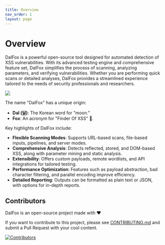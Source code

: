 ```yaml
---
title: Overview
nav_order: 1
layout: page
---
```


# Overview

DalFox is a powerful open-source tool designed for automated detection of XSS vulnerabilities. With its advanced testing engine and comprehensive feature set, DalFox simplifies the process of scanning, analyzing parameters, and verifying vulnerabilities. Whether you are performing quick scans or detailed analyses, DalFox provides a streamlined experience tailored to the needs of security professionals and researchers.

![](/images/screen.png)

The name "DalFox" has a unique origin:
- **Dal ([달](https://en.wiktionary.org/wiki/달))**: The Korean word for "moon."
- **Fox**: An acronym for "Finder Of XSS" 🦊.

Key highlights of DalFox include:
- **Flexible Scanning Modes**: Supports URL-based scans, file-based inputs, pipelines, and server modes.
- **Comprehensive Analysis**: Detects reflected, stored, and DOM-based XSS, along with parameter mining and static analysis.
- **Extensibility**: Offers custom payloads, remote wordlists, and API integrations for tailored testing.
- **Performance Optimization**: Features such as payload abstraction, bad character filtering, and parallel encoding improve efficiency.
- **Detailed Reporting**: Outputs can be formatted as plain text or JSON, with options for in-depth reports.

## Contributors

DalFox is an open-source project made with ❤️

If you want to contribute to this project, please see [CONTRIBUTING.md](https://github.com/hahwul/dalfox/blob/main/CONTRIBUTING.md) and submit a Pull Request with your cool content.

[![Contributors](https://github.com/hahwul/dalfox/raw/main/CONTRIBUTORS.svg)](https://github.com/hahwul/dalfox/graphs/contributors)